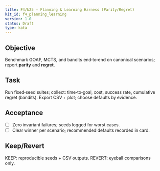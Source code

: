 ```yaml
---
title: F4/k25 — Planning & Learning Harness (Parity/Regret)
kit_id: f4_planning_learning
version: 1.0
status: Draft
type: kata
---
```

## Objective
Benchmark GOAP, MCTS, and bandits end‑to‑end on canonical scenarios; report **parity** and **regret**.
## Task
Run fixed‑seed suites; collect: time‑to‑goal, cost, success rate, cumulative regret (bandits). Export CSV + plot; choose defaults by evidence.
## Acceptance
- [ ] Zero invariant failures; seeds logged for worst cases.
- [ ] Clear winner per scenario; recommended defaults recorded in card.
## Keep/Revert
KEEP: reproducible seeds + CSV outputs. REVERT: eyeball comparisons only.